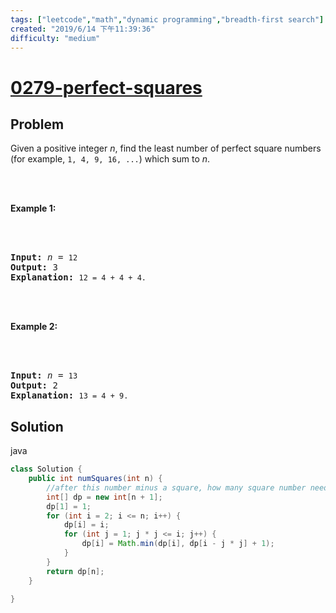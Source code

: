 ```yaml
---
tags: ["leetcode","math","dynamic programming","breadth-first search"]
created: "2019/6/14 下午11:39:36"
difficulty: "medium"
---
```


# [0279-perfect-squares](https://leetcode.com/problems/perfect-squares/)

## Problem
<div><p>Given a positive integer <i>n</i>, find the least number of perfect square numbers (for example, <code>1, 4, 9, 16, ...</code>) which sum to <i>n</i>.</p><br><br><p><b>Example 1:</b></p><br><br><pre><b>Input:</b> <i>n</i> = <code>12</code><br><b>Output:</b> 3 <br><strong>Explanation: </strong><code>12 = 4 + 4 + 4.</code></pre><br><br><p><b>Example 2:</b></p><br><br><pre><b>Input:</b> <i>n</i> = <code>13</code><br><b>Output:</b> 2<br><strong>Explanation: </strong><code>13 = 4 + 9.</code></pre></div>

## Solution

java
```java
class Solution {
    public int numSquares(int n) {
        //after this number minus a square, how many square number need?
        int[] dp = new int[n + 1];
        dp[1] = 1;
        for (int i = 2; i <= n; i++) {
            dp[i] = i;
            for (int j = 1; j * j <= i; j++) {
                dp[i] = Math.min(dp[i], dp[i - j * j] + 1);
            }
        }
        return dp[n];
    }  
    
}
​
```
